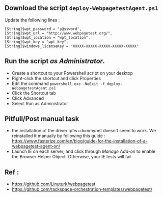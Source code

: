 ## Download the script `deploy-WebpagetestAgent.ps1`

Update the following lines :

```powersheel
[String]$wpt_password = "p@ssword",
[String]$wpt_url = "http://www.webpagetest.org/",
[String]$wpt_location = "wpt_location",
[String]$wpt_key = "wpt_key",
[String]$windows_licenseKey = "XXXXX-XXXXX-XXXXX-XXXXX-XXXXX"
```

## Run the script *as Administrator*.

- Create a shortcut to your Powershell script on your desktop
- Right-click the shortcut and click Properties
- Edit the command `powershell.exe -NoExit -f deploy-WebpagetestAgent.ps1`
- Click the Shortcut tab
- Click Advanced
- Select Run as Administrator

## Pitfull/Post manual task
- the installation of the driver ipfw+dummynet doesn't seem to work. We reinstalled it manually by following this guide : https://www.fasterize.com/en/blog/guide-for-the-installation-of-a-webpagetest-agent-on/
- Launch IE on each server, and click through *Manage Add-on* to enable the Browser Helper Object. Otherwise, your IE tests will fail.

## Ref :
- https://github.com/Linuturk/webpagetest
- https://github.com/rackspace-orchestration-templates/webpagetest/
